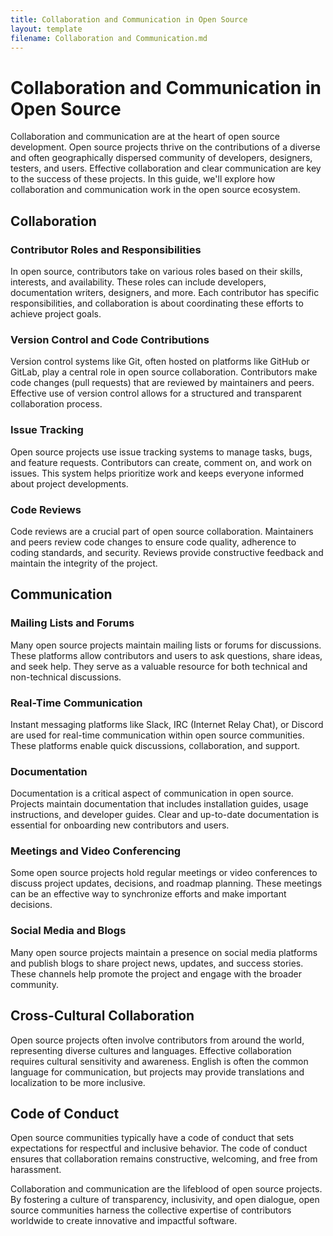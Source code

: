 ```yaml
---
title: Collaboration and Communication in Open Source
layout: template
filename: Collaboration and Communication.md
--- 
```

# Collaboration and Communication in Open Source

Collaboration and communication are at the heart of open source development. Open source projects thrive on the contributions of a diverse and often geographically dispersed community of developers, designers, testers, and users. Effective collaboration and clear communication are key to the success of these projects. In this guide, we'll explore how collaboration and communication work in the open source ecosystem.

## Collaboration

### Contributor Roles and Responsibilities

In open source, contributors take on various roles based on their skills, interests, and availability. These roles can include developers, documentation writers, designers, and more. Each contributor has specific responsibilities, and collaboration is about coordinating these efforts to achieve project goals.

### Version Control and Code Contributions

Version control systems like Git, often hosted on platforms like GitHub or GitLab, play a central role in open source collaboration. Contributors make code changes (pull requests) that are reviewed by maintainers and peers. Effective use of version control allows for a structured and transparent collaboration process.

### Issue Tracking

Open source projects use issue tracking systems to manage tasks, bugs, and feature requests. Contributors can create, comment on, and work on issues. This system helps prioritize work and keeps everyone informed about project developments.

### Code Reviews

Code reviews are a crucial part of open source collaboration. Maintainers and peers review code changes to ensure code quality, adherence to coding standards, and security. Reviews provide constructive feedback and maintain the integrity of the project.

## Communication

### Mailing Lists and Forums

Many open source projects maintain mailing lists or forums for discussions. These platforms allow contributors and users to ask questions, share ideas, and seek help. They serve as a valuable resource for both technical and non-technical discussions.

### Real-Time Communication

Instant messaging platforms like Slack, IRC (Internet Relay Chat), or Discord are used for real-time communication within open source communities. These platforms enable quick discussions, collaboration, and support.

### Documentation

Documentation is a critical aspect of communication in open source. Projects maintain documentation that includes installation guides, usage instructions, and developer guides. Clear and up-to-date documentation is essential for onboarding new contributors and users.

### Meetings and Video Conferencing

Some open source projects hold regular meetings or video conferences to discuss project updates, decisions, and roadmap planning. These meetings can be an effective way to synchronize efforts and make important decisions.

### Social Media and Blogs

Many open source projects maintain a presence on social media platforms and publish blogs to share project news, updates, and success stories. These channels help promote the project and engage with the broader community.

## Cross-Cultural Collaboration

Open source projects often involve contributors from around the world, representing diverse cultures and languages. Effective collaboration requires cultural sensitivity and awareness. English is often the common language for communication, but projects may provide translations and localization to be more inclusive.

## Code of Conduct

Open source communities typically have a code of conduct that sets expectations for respectful and inclusive behavior. The code of conduct ensures that collaboration remains constructive, welcoming, and free from harassment.

Collaboration and communication are the lifeblood of open source projects. By fostering a culture of transparency, inclusivity, and open dialogue, open source communities harness the collective expertise of contributors worldwide to create innovative and impactful software.
